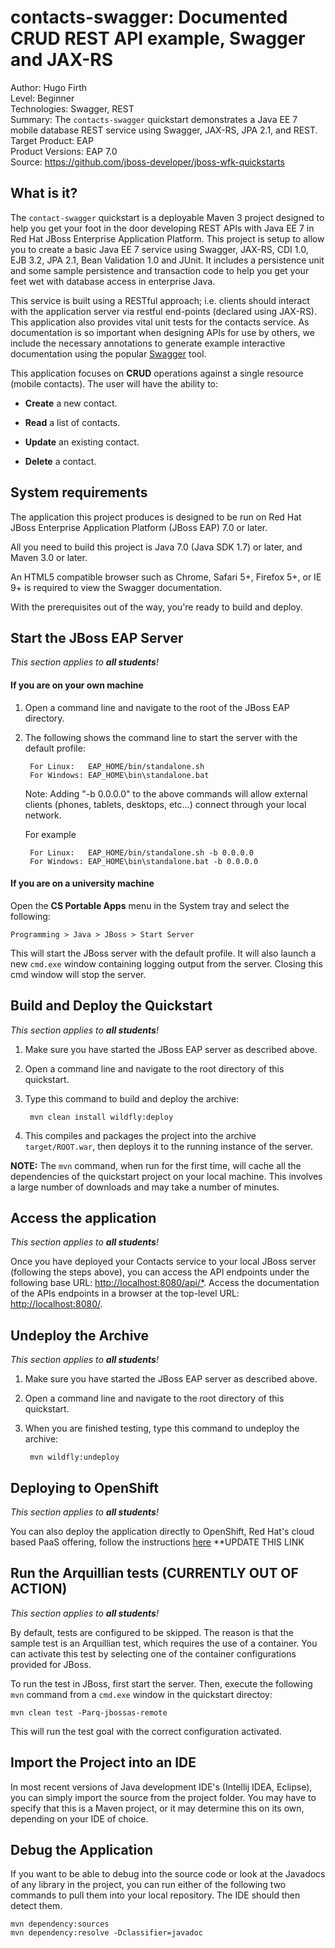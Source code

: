 contacts-swagger: Documented CRUD REST API example, Swagger and JAX-RS
======================================================================
Author: Hugo Firth<br>
Level: Beginner<br>
Technologies: Swagger, REST<br>
Summary: The `contacts-swagger` quickstart demonstrates a Java EE 7 mobile database REST service using Swagger, JAX-RS,
JPA 2.1, and REST.<br>
Target Product: EAP<br>
Product Versions: EAP 7.0<br>
Source: <https://github.com/jboss-developer/jboss-wfk-quickstarts>


What is it?
-----------

The `contact-swagger` quickstart is a deployable Maven 3 project designed to help you get your foot in the door
developing REST APIs with Java EE 7 in Red Hat JBoss Enterprise Application Platform. This project is setup to allow
you to create a basic Java EE 7 service using Swagger, JAX-RS, CDI 1.0, EJB 3.2, JPA 2.1, Bean Validation 1.0 and
JUnit. It includes a persistence unit and some sample persistence and transaction code to help you get your feet wet with
database access in enterprise Java.

This service is built using a RESTful approach; i.e. clients should interact with the application server via
restful end-points (declared using JAX-RS). This application also provides vital unit tests for the contacts service.
As documentation is so important when designing APIs for use by others, we include the necessary annotations to
generate example interactive documentation using the popular [Swagger](http://swagger.io) tool.

This application focuses on **CRUD** operations against a single resource (mobile contacts). The user will have the
ability to:

* **Create** a new contact.

* **Read** a list of contacts.

* **Update** an existing contact.

* **Delete** a contact.


System requirements
-------------------

The application this project produces is designed to be run on Red Hat JBoss Enterprise Application Platform (JBoss EAP)
7.0 or later.

All you need to build this project is Java 7.0 (Java SDK 1.7) or later, and Maven 3.0 or later.

An HTML5 compatible browser such as Chrome, Safari 5+, Firefox 5+, or IE 9+ is required to view the Swagger
documentation.

With the prerequisites out of the way, you're ready to build and deploy.


Start the JBoss EAP Server
-----------------------

_This section applies to **all students**!_

#### If you are on your own machine

1. Open a command line and navigate to the root of the JBoss EAP directory.
2. The following shows the command line to start the server with the default profile:

        For Linux:   EAP_HOME/bin/standalone.sh
        For Windows: EAP_HOME\bin\standalone.bat

   Note: Adding "-b 0.0.0.0" to the above commands will allow external clients (phones, tablets, desktops, etc...)
   connect through your local network.

   For example

        For Linux:   EAP_HOME/bin/standalone.sh -b 0.0.0.0
        For Windows: EAP_HOME\bin\standalone.bat -b 0.0.0.0

#### If you are on a university machine

Open the **CS Portable Apps** menu in the System tray and select the following:

	Programming > Java > JBoss > Start Server

This will start the JBoss server with the default profile. It will also launch a new `cmd.exe` window containing logging output from the server. Closing this cmd window will stop the server.


Build and Deploy the Quickstart
-------------------------------

_This section applies to **all students**!_

1. Make sure you have started the JBoss EAP server as described above.
2. Open a command line and navigate to the root directory of this quickstart.
3. Type this command to build and deploy the archive:

        mvn clean install wildfly:deploy

4. This compiles and packages the project into the archive `target/ROOT.war`, then deploys it to the running instance of the server.

**NOTE:** The `mvn` command, when run for the first time, will cache all the dependencies of the quickstart project on your local machine. This involves a large number of downloads and may take a number of minutes.


Access the application
----------------------

_This section applies to **all students**!_

Once you have deployed your Contacts service to your local JBoss server (following the steps above), you can access the API endpoints under the following base URL: <http://localhost:8080/api/*>.
Access the documentation of the APIs endpoints in a browser at the top-level URL: <http://localhost:8080/>.


Undeploy the Archive
--------------------

_This section applies to **all students**!_

1. Make sure you have started the JBoss EAP server as described above.
2. Open a command line and navigate to the root directory of this quickstart.
3. When you are finished testing, type this command to undeploy the archive:

        mvn wildfly:undeploy


Deploying to OpenShift
----------------------

_This section applies to **all students**!_

You can also deploy the application directly to OpenShift, Red Hat's cloud based PaaS offering, follow the instructions [here](https://github.com/NewcastleComputingScience/jboss-wfk-quickstarts/tree/v2.7.0%2BNCL201617-RC1#build-and-deploy-the-quickstart---to-openshift) **UPDATE THIS LINK


Run the Arquillian tests (CURRENTLY OUT OF ACTION)
------------------------

_This section applies to **all students**!_

By default, tests are configured to be skipped. The reason is that the sample test is an Arquillian test, which requires the use of a container. You can activate this test by selecting one of the container configurations provided  for JBoss.

To run the test in JBoss, first start the server. Then, execute the following `mvn` command from a `cmd.exe` window in the quickstart directoy:

    mvn clean test -Parq-jbossas-remote

This will run the test goal with the correct configuration activated.


Import the Project into an IDE
------------------------------

In most recent versions of Java development IDE's (Intellij IDEA, Eclipse), you can simply import the source from the project folder. You may have to specify that this is a Maven project, or it may determine this on its own, depending on your IDE of choice.


Debug the Application
---------------------

If you want to be able to debug into the source code or look at the Javadocs of any library in the project, you can run
either of the following two commands to pull them into your local repository. The IDE should then detect them.

    mvn dependency:sources
    mvn dependency:resolve -Dclassifier=javadoc
